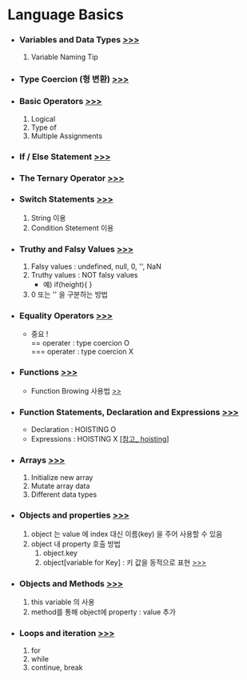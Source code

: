 <h1>Language Basics</h1>

<ul>
    <li>
        <h3>
            Variables and Data Types
            <a href="https://github.com/seong7/js_TIL/blob/92c296a3643696fc0c8261c1b0107ada48dac6f2/02-JS-basics/script.js#L2">
                >>>
            </a>
        </h3>
        <ol>
            <li>
                Variable Naming Tip
            </li>
        </ol>
    </li>
    <li>
        <h3>
            Type Coercion (형 변환)
            <a href="https://github.com/seong7/js_TIL/blob/92c296a3643696fc0c8261c1b0107ada48dac6f2/02-JS-basics/script.js#L38">
                >>>
            </a>
        </h3>
    </li>
    <li>
        <h3>
            Basic Operators
            <a href="https://github.com/seong7/js_TIL/blob/92c296a3643696fc0c8261c1b0107ada48dac6f2/02-JS-basics/script.js#L65">
            >>>
            </a>
        </h3>
        <ol>
            <li>Logical</li>
            <li>Type of</li>
            <li>Multiple Assignments</li>
        </ol>
    </li>
    <li>
        <h3>
            If / Else Statement
            <a href="https://github.com/seong7/js_TIL/blob/92c296a3643696fc0c8261c1b0107ada48dac6f2/02-JS-basics/script.js#L101">
                >>>
            </a>
        </h3>
    </li>
    <li>
        <h3>
            The Ternary Operator
            <a href="https://github.com/seong7/js_TIL/blob/92c296a3643696fc0c8261c1b0107ada48dac6f2/02-JS-basics/script.js#L118">
                >>>
            </a>
        </h3>
    </li>
    <li>
        <h3>
            Switch Statements
            <a href="https://github.com/seong7/js_TIL/blob/92c296a3643696fc0c8261c1b0107ada48dac6f2/02-JS-basics/script.js#L130">
                >>>
            </a>
        </h3>
        <ol>
            <li>String 이용</li>
            <li>Condition Stetement 이용</li> 
        </ol>
    </li>
    <li>
        <h3>
            Truthy and Falsy Values
            <a href="https://github.com/seong7/js_TIL/blob/edbbf94c925b71d0f4aac18648dba082b1fd1630/02-JS-basics/script.js#L167">
                >>>
            </a>
        </h3>
        <ol>
            <li>Falsy values :   undefined, null, 0, '', NaN </li>
            <li>Truthy values :  NOT falsy values
                <ul>
                    <li>예) if(height){  } </li>
                </ul>
            </li>
            <li>0 또는 '' 을 구분하는 방법</li>
        </ol>
    </li>
    <li>
        <h3>
            Equality Operators
            <a href="https://github.com/seong7/js_TIL/blob/92c296a3643696fc0c8261c1b0107ada48dac6f2/02-JS-basics/script.js#L190">
                >>>
            </a>
        </h3>
        <ul>
            <li>
                중요 !<br/>
                == operater : type coercion O<br/>
                === operater : type coercion X
            </li>
        </ul>
    </li>
    <li>
        <h3>
            Functions
            <a href="https://github.com/seong7/js_TIL/blob/92c296a3643696fc0c8261c1b0107ada48dac6f2/02-JS-basics/script.js#L204">
                >>>
            </a>
        </h3>
        <ul>
            <li>
                Function Browing 사용법
                <a href="https://github.com/seong7/js_TIL/blob/505baf69936f2271968baea58437f1a93ca7989b/03-how-JS-works/script.js#L168">
                    >>
                </a>
            </li> 
        </ul>
    </li>
    <li>
        <h3>
            Function Statements, Declaration and Expressions
            <a href="https://github.com/seong7/js_TIL/blob/92c296a3643696fc0c8261c1b0107ada48dac6f2/02-JS-basics/script.js#L233">
                >>>
            </a>
        </h3>
        <ul>
            <li>Declaration : HOISTING O</li>
            <li>
                Expressions : HOISTING X
                <a href="https://github.com/seong7/js_TIL/blob/505baf69936f2271968baea58437f1a93ca7989b/03-how-JS-works/script.js#L5">
                    [참고_ hoisting]
                </a>
            </li>    
        </ul>
    </li>
    <li>
        <h3>
            Arrays
            <a href="https://github.com/seong7/js_TIL/blob/92c296a3643696fc0c8261c1b0107ada48dac6f2/02-JS-basics/script.js#L265">
                >>>
            </a>
        </h3>
        <ol>
            <li>Initialize new array</li>
            <li>Mutate array data</li>
            <li>Different data types</li>
        </ol>
    </li>
    <li>
        <h3>
            Objects and properties
            <a href="https://github.com/seong7/js_TIL/blob/92c296a3643696fc0c8261c1b0107ada48dac6f2/02-JS-basics/script.js#L296">
                >>>
            </a>
        </h3>
        <ol>
            <li>object 는 value 에 index 대신 이름(key) 을 주어 사용할 수 있음</li>
            <li>
                object 내 property 호출 방법
                <ol>
                    <li>object.key</li>
                    <li>object[variable for Key]  : 키 값을 동적으로 표현
                        <a href="">
                            >>>
                        </a>
                    </li>
                </ol>
            </li>
        </ol>
    </li>
    <li>
        <h3>
            Objects and Methods
            <a href="https://github.com/seong7/js_TIL/blob/master/02-JS-basics/script.js#L330">
                >>>
            </a>
        </h3>
        <ol>
            <li>this variable 의 사용</li>
            <li>method를 통해 object에 property : value 추가</li>
        </ol>
    </li>
    <li>
        <h3>
            Loops and iteration
            <a href="https://github.com/seong7/js_TIL/blob/master/02-JS-basics/script.js#L351">
                >>>
            </a>
        </h3>
        <ol>
            <li>for</li>
            <li>while</li>
            <li>continue, break</li>
        </ol>
    </li>
</ol>